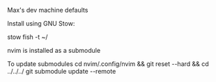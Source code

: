 Max's dev machine defaults

Install using GNU Stow:

stow fish -t ~/

nvim is installed as a submodule

To update submodules
cd nvim/.config/nvim && git reset --hard && cd ../../../
git submodule update --remote
